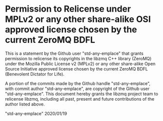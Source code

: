 # Permission to Relicense under MPLv2 or any other share-alike OSI approved license chosen by the current ZeroMQ BDFL

This is a statement by the Github user "std-any-emplace"
that grants permission to relicense its copyrights in the libzmq C++
library (ZeroMQ) under the Mozilla Public License v2 (MPLv2) or any other 
share-alike Open Source Initiative approved license chosen by the current 
ZeroMQ BDFL (Benevolent Dictator for Life).

A portion of the commits made by the Github handle "std-any-emplace", with
commit author "std-any-emplace", are copyright of the Github user "std-any-emplace".
This document hereby grants the libzmq project team to relicense libzmq, 
including all past, present and future contributions of the author listed above.

"std-any-emplace"
2020/01/19